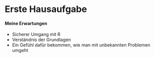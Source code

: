 Erste Hausaufgabe
================

#### Meine Erwartungen

  - Sicherer Umgang mit R
  - Verständnis der Grundlagen
  - Ein Gefühl dafür bekommen, wie man mit unbekannten Problemen umgeht
